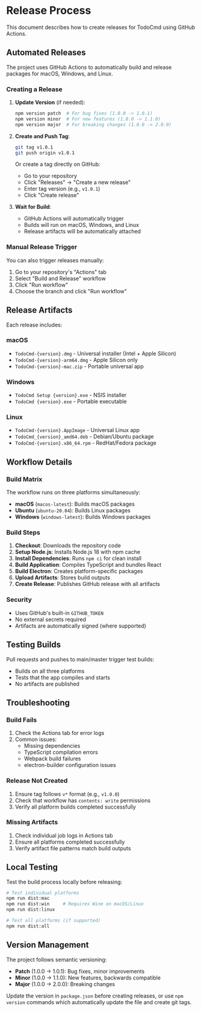 # Release Process

This document describes how to create releases for TodoCmd using GitHub Actions.

## Automated Releases

The project uses GitHub Actions to automatically build and release packages for macOS, Windows, and Linux.

### Creating a Release

1. **Update Version** (if needed):
   ```bash
   npm version patch  # For bug fixes (1.0.0 -> 1.0.1)
   npm version minor  # For new features (1.0.0 -> 1.1.0)
   npm version major  # For breaking changes (1.0.0 -> 2.0.0)
   ```

2. **Create and Push Tag**:
   ```bash
   git tag v1.0.1
   git push origin v1.0.1
   ```
   
   Or create a tag directly on GitHub:
   - Go to your repository
   - Click "Releases" → "Create a new release"
   - Enter tag version (e.g., `v1.0.1`)
   - Click "Create release"

3. **Wait for Build**:
   - GitHub Actions will automatically trigger
   - Builds will run on macOS, Windows, and Linux
   - Release artifacts will be automatically attached

### Manual Release Trigger

You can also trigger releases manually:

1. Go to your repository's "Actions" tab
2. Select "Build and Release" workflow
3. Click "Run workflow"
4. Choose the branch and click "Run workflow"

## Release Artifacts

Each release includes:

### macOS
- `TodoCmd-{version}.dmg` - Universal installer (Intel + Apple Silicon)
- `TodoCmd-{version}-arm64.dmg` - Apple Silicon only
- `TodoCmd-{version}-mac.zip` - Portable universal app

### Windows
- `TodoCmd Setup {version}.exe` - NSIS installer
- `TodoCmd {version}.exe` - Portable executable

### Linux
- `TodoCmd-{version}.AppImage` - Universal Linux app
- `TodoCmd_{version}_amd64.deb` - Debian/Ubuntu package
- `TodoCmd-{version}.x86_64.rpm` - RedHat/Fedora package

## Workflow Details

### Build Matrix
The workflow runs on three platforms simultaneously:
- **macOS** (`macos-latest`): Builds macOS packages
- **Ubuntu** (`ubuntu-20.04`): Builds Linux packages
- **Windows** (`windows-latest`): Builds Windows packages

### Build Steps
1. **Checkout**: Downloads the repository code
2. **Setup Node.js**: Installs Node.js 18 with npm cache
3. **Install Dependencies**: Runs `npm ci` for clean install
4. **Build Application**: Compiles TypeScript and bundles React
5. **Build Electron**: Creates platform-specific packages
6. **Upload Artifacts**: Stores build outputs
7. **Create Release**: Publishes GitHub release with all artifacts

### Security
- Uses GitHub's built-in `GITHUB_TOKEN`
- No external secrets required
- Artifacts are automatically signed (where supported)

## Testing Builds

Pull requests and pushes to main/master trigger test builds:
- Builds on all three platforms
- Tests that the app compiles and starts
- No artifacts are published

## Troubleshooting

### Build Fails
1. Check the Actions tab for error logs
2. Common issues:
   - Missing dependencies
   - TypeScript compilation errors
   - Webpack build failures
   - electron-builder configuration issues

### Release Not Created
1. Ensure tag follows `v*` format (e.g., `v1.0.0`)
2. Check that workflow has `contents: write` permissions
3. Verify all platform builds completed successfully

### Missing Artifacts
1. Check individual job logs in Actions tab
2. Ensure all platforms completed successfully
3. Verify artifact file patterns match build outputs

## Local Testing

Test the build process locally before releasing:

```bash
# Test individual platforms
npm run dist:mac
npm run dist:win     # Requires Wine on macOS/Linux
npm run dist:linux

# Test all platforms (if supported)
npm run dist:all
```

## Version Management

The project follows semantic versioning:
- **Patch** (1.0.0 → 1.0.1): Bug fixes, minor improvements
- **Minor** (1.0.0 → 1.1.0): New features, backwards compatible
- **Major** (1.0.0 → 2.0.0): Breaking changes

Update the version in `package.json` before creating releases, or use `npm version` commands which automatically update the file and create git tags.
